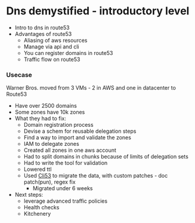 # Dns demystified - introductory level

- Intro to dns in route53
- Advantages of route53
  - Aliasing of aws resources
  - Manage via api and cli
  - You can register domains in route53
  - Traffic flow on route53

### Usecase

Warner Bros. moved from 3 VMs - 2 in AWS and one in datacenter to Route53
  - Have over 2500 domains
  - Some zones have 10k zones
  - What they had to fix:
    - Domain registration process
    - Devise a schem for reusable delegation steps
    - Find a way to import and validate the zones
    - IAM to delegate zones
    - Created all zones in one aws account
    - Had to split domains in chunks because of limits of delegation sets
    - Had to write the tool for validation
    - Lowered ttl
    - Used [Cli53](https://github.com/barnybug/cli53) to migrate the data, with custom patches - doc patch(pun), regex fix
      - Migrated under 6 weeks
  - Next steps:
    - leverage advanced traffic policies
    - Health checks
    - Kitchenery
